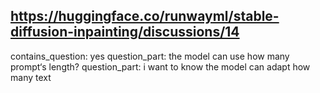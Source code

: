 ## https://huggingface.co/runwayml/stable-diffusion-inpainting/discussions/14

contains_question: yes
question_part: the model can use how many prompt‘s length?
question_part: i want to know the model can adapt how many text